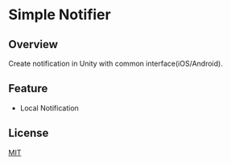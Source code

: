 Simple Notifier
===

## Overview
Create notification in Unity with common interface(iOS/Android).

## Feature
- Local Notification

## License
[MIT](https://github.com/mizoguche/SimpleNotification/blob/master/LICENSE)

